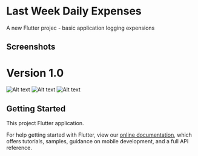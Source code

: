 # Last Week Daily Expenses

A new Flutter projec - basic application logging expensions

## Screenshots

# Version 1.0

![Alt text](/screenshots/screenshot_main.png "Screenshot of version 1.0")
![Alt text](/screenshots/screenshot_date.png "Screenshot of version datepicker 1.0")
![Alt text](/screenshots/screenshot_full.png "Screenshot of version full 1.0")
## Getting Started

This project Flutter application.

For help getting started with Flutter, view our
[online documentation](https://flutter.dev/docs), which offers tutorials,
samples, guidance on mobile development, and a full API reference.
